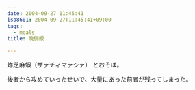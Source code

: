```yaml
---
date: 2004-09-27 11:45:41
iso8601: 2004-09-27T11:45:41+09:00
tags:
  - meals
title: 晩御飯

---
```


<div class="entry-body">
  <p>炸芝麻蝦（ザァチィマァシァ） とおそば。</p>

  <p>後者から攻めていったせいで、大量にあった前者が残ってしまった。</p>
</div>
